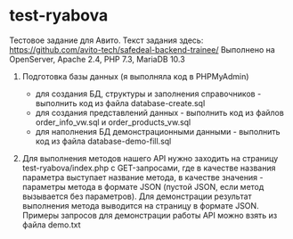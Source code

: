 # test-ryabova
Тестовое задание для Авито.
Текст задания здесь: https://github.com/avito-tech/safedeal-backend-trainee/
Выполнено на OpenServer, Apache 2.4, PHP 7.3, MariaDB 10.3

1. Подготовка базы данных (я выполняла код в PHPMyAdmin)

	- для создания БД, структуры и заполнения справочников - выполнить код из файла database-create.sql
	- для создания представлений данных - выполнить код из файлов order_info_vw.sql и order_products_vw.sql
	- для наполнения БД демонстрационными данными - выполнить код из файла database-demo-fill.sql
	
2. Для выполнения методов нашего API нужно заходить на страницу test-ryabova/index.php с GET-запросами,
   где в качестве названия параметра выступает название метода, в качестве значения - параметры метода в формате JSON
   (пустой JSON, если метод вызывается без параметров). Для демонстрации результат выполнения метода выводится на страницу в формате JSON.
   Примеры запросов для демонстрации работы API можно взять из файла demo.txt

